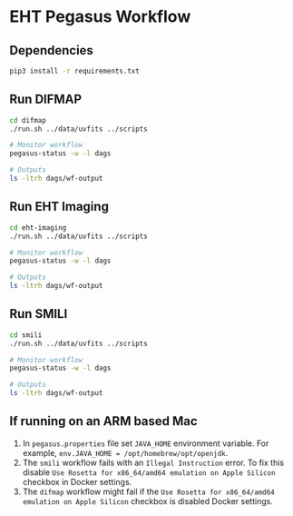 # EHT Pegasus Workflow

## Dependencies

```sh
pip3 install -r requirements.txt
```

## Run DIFMAP

```sh
cd difmap
./run.sh ../data/uvfits ../scripts

# Monitor workflow
pegasus-status -w -l dags

# Outputs
ls -ltrh dags/wf-output
```

## Run EHT Imaging

```sh
cd eht-imaging
./run.sh ../data/uvfits ../scripts

# Monitor workflow
pegasus-status -w -l dags

# Outputs
ls -ltrh dags/wf-output
```

## Run SMILI

```sh
cd smili
./run.sh ../data/uvfits ../scripts

# Monitor workflow
pegasus-status -w -l dags

# Outputs
ls -ltrh dags/wf-output
```

## If running on an ARM based Mac

1. In `pegasus.properties` file set `JAVA_HOME` environment variable. For example, `env.JAVA_HOME = /opt/homebrew/opt/openjdk`.
1. The `smili` workflow fails with an `Illegal Instruction` error. To fix this disable `Use Rosetta for x86_64/amd64 emulation on Apple Silicon` checkbox in Docker settings.
1. The `difmap` workflow might fail if the `Use Rosetta for x86_64/amd64 emulation on Apple Silicon` checkbox is disabled Docker settings.

